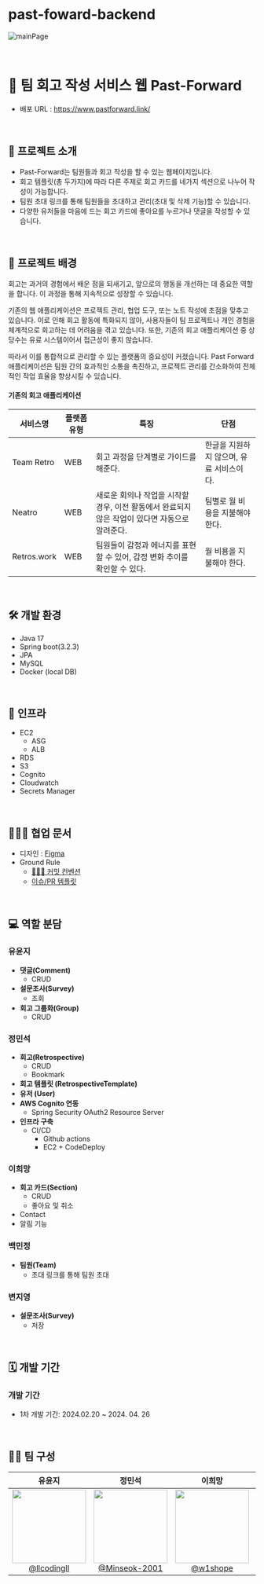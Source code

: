 # past-foward-backend


![mainPage](https://github.com/donga-it-club/past-forward-frontend/assets/138123134/b19cc815-677f-42e8-ab35-f7acfa4bf988)

<br>

# 📖 팀 회고 작성 서비스 웹 Past-Forward

- 배포 URL : https://www.pastforward.link/

<br>

## 📝 프로젝트 소개

- Past-Forward는 팀원들과 회고 작성을 할 수 있는 웹페이지입니다.
- 회고 템플릿(총 두가지)에 따라 다른 주제로 회고 카드를 네가지 섹션으로 나누어 작성이 가능합니다.
- 팀원 초대 링크를 통해 팀원들을 초대하고 관리(초대 및 삭제 기능)할 수 있습니다.
- 다양한 유저들을 마음에 드는 회고 카드에 좋아요를 누르거나 댓글을 작성할 수 있습니다.

<br>

## 🌁 프로젝트 배경
회고는 과거의 경험에서 배운 점을 되새기고, 앞으로의 행동을 개선하는 데 중요한 역할을 합니다. 이 과정을 통해 지속적으로 성장할 수 있습니다.

기존의 웹 애플리케이션은 프로젝트 관리, 협업 도구, 또는 노트 작성에 초점을 맞추고 있습니다. 이로 인해 회고 활동에 특화되지 않아, 사용자들이 팀 프로젝트나 개인 경험을 체계적으로 회고하는 데 어려움을 겪고 있습니다. 
또한, 기존의 회고 애플리케이션 중 상당수는 유료 시스템이어서 접근성이 좋지 않습니다.

따라서 이를 통합적으로 관리할 수 있는 플랫폼의 중요성이 커졌습니다. 
Past Forward 애플리케이션은 팀원 간의 효과적인 소통을 촉진하고, 프로젝트 관리를 간소화하여 전체적인 작업 효율을 향상시킬 수 있습니다.

#### 기존의 회고 애플리케이션
|서비스명|플랫폼 유형|특징|단점|
|---|---|---|---|
|Team Retro|WEB|회고 과정을 단계별로 가이드를 해준다.|한글을 지원하지 않으며, 유료 서비스이다.|
|Neatro|WEB|새로운 회의나 작업을 시작할 경우, 이전 활동에서 완료되지 않은 작업이 있다면 자동으로 알려준다.|팀별로 월 비용을 지불해야 한다.|
|Retros.work|WEB|팀원들이 감정과 에너지를 표현할 수 있어, 감정 변화 추이를 확인할 수 있다.|월 비용을 지불해야 한다.|

<br>

## 🛠️ 개발 환경

- Java 17
- Spring boot(3.2.3)
- JPA
- MySQL
- Docker (local DB)

<br>

## 🚀 인프라

- EC2
  - ASG
  - ALB
- RDS
- S3
- Cognito
- Cloudwatch
- Secrets Manager

<br>

## 🧑🏻‍💻 협업 문서

- 디자인 : [Figma](https://www.figma.com/file/zJaBNvTvLlG0d9h5TILICj/Past-Forward-Web-Site?type=design&node-id=1157%3A6652&mode=design&t=eI1Pvgp8EpiHQgEA-1)
- Ground Rule
  - [👩🏻‍💻 커밋 컨벤션](https://seed-spike-d61.notion.site/350f6f3f1edc4300922cf71f6b626756?pvs=25)
  - [이슈/PR 템플릿](https://www.notion.so/ISSUE-PR-996b39eb2c0244c498886f0946692156?pvs=4)

<br>

## 💻 역할 분담

### 유윤지

- **댓글(Comment)**
  - CRUD
- **설문조사(Survey)**
  - 조회
- **회고 그룹화(Group)**
  - CRUD

### 정민석

- **회고(Retrospective)**
  - CRUD
  - Bookmark
- **회고 템플릿 (RetrospectiveTemplate)**
- **유저 (User)**
- **AWS Cognito 연동**
  - Spring Security OAuth2 Resource Server
- **인프라 구축**
  - CI/CD
    - Github actions
    - EC2 + CodeDeploy

### 이희망
- **회고 카드(Section)**
  - CRUD
  - 좋아요 및 취소
- Contact
- 알림 기능

### 백민정

- **팀원(Team)**
  - 초대 링크를 통해 팀원 초대

### 변지영
- **설문조사(Survey)**
  - 저장

<br>

## 🗓️ 개발 기간

### 개발 기간

- 1차 개발 기간: 2024.02.20 ~ 2024. 04. 26

<br>


## 🙋‍♂️ 팀 구성

<div align="center">

|                                                                **유윤지**                                                                 |                                                                  **정민석**                                                                  |                                                             **이희망**                                                              |                                                              **백민정**                                                               |                                                             **변지영**                                                              |
| :---------------------------------------------------------------------------------------------------------------------------------------: | :------------------------------------------------------------------------------------------------------------------------------------------: | :---------------------------------------------------------------------------------------------------------------------------------: | :-----------------------------------------------------------------------------------------------------------------------------------: | :---------------------------------------------------------------------------------------------------------------------------------: |
| [<img src="https://avatars.githubusercontent.com/u/105447233?v=4" height=150 width=150> <br/> @llcodingll](https://github.com/llcodingll) | [<img src="https://avatars.githubusercontent.com/u/90817465?v=4" height=150 width=150> <br/> @Minseok-2001](https://github.com/Minseok-2001) | [<img src="https://avatars.githubusercontent.com/u/122812652?v=4" height=150 width=150> <br/> @w1shope](https://github.com/w1shope) | [<img src="https://avatars.githubusercontent.com/u/110668121?v=4" height=150 width=150> <br/> @yangheeb](https://github.com/yangheeb) | [<img src="https://avatars.githubusercontent.com/u/156206916?v=4" height=150 width=150> <br/> @zzero-o](https://github.com/zzero-o) |

</div>
<br>

